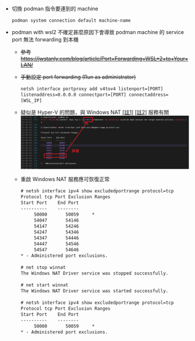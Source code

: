 * 切換 podman 指令要連到的 machine
  ```
  podman system connection default machine-name
  ```
* podman with wsl2 不確定甚麼原因下會導致 podman machine 的 service port 無法 forwarding 到本機
  * ~~參考 https://jwstanly.com/blog/article/Port+Forwarding+WSL+2+to+Your+LAN/~~
  * ~~手動設定 port forwarding (Run as administrator)~~
    ```
    netsh interface portproxy add v4tov4 listenport=[PORT] listenaddress=0.0.0.0 connectport=[PORT] connectaddress=[WSL_IP]
    ```
  * 疑似是 Hyper-V 的問題，與 Windows NAT [[註1]][1] [[註2]][2] 服務有關
    ![issue](./podman_for_windows_001.png)
  
  * 重啟 Windows NAT 服務應可恢復正常
    ```
    # netsh interface ipv4 show excludedportrange protocol=tcp
    Protocol tcp Port Exclusion Ranges
    Start Port    End Port
    ----------    --------
         50000       50059     *
         54047       54146
         54147       54246
         54247       54346
         54347       54446
         54447       54546
         54547       54646
    * - Administered port exclusions.
    
    # net stop winnat
    The Windows NAT Driver service was stopped successfully.
    
    # net start winnat 
    The Windows NAT Driver service was started successfully.
    
    # netsh interface ipv4 show excludedportrange protocol=tcp
    Protocol tcp Port Exclusion Ranges
    Start Port    End Port
    ----------    --------
         50000       50059     *
    * - Administered port exclusions.
    ```

[1]: https://blog.darkthread.net/blog/clear-reserved-tcp-port-ranges/
[2]: https://github.com/containers/podman/issues/16470#issuecomment-1460180727
